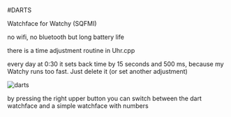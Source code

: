 #DARTS

Watchface for Watchy (SQFMI)

no wifi, no bluetooth but long battery life

there is a time adjustment routine in Uhr.cpp

every day at 0:30 it sets back time by 15 seconds and 500 ms, because my Watchy runs too fast. Just delete it (or set another adjustment)



![darts](https://github.com/MartMarq/dart/assets/139223739/78d3235a-0947-4c95-b61d-5fbf2e9cac3b)


by pressing the right upper button you can switch between the dart watchface and a simple watchface with numbers 

